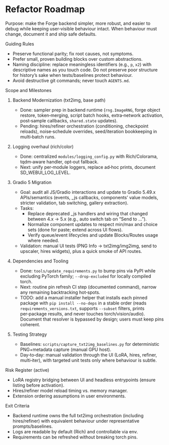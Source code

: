 Refactor Roadmap
================

Purpose: make the Forge backend simpler, more robust, and easier to debug while keeping user‑visible behaviour intact. When behaviour must change, document it and ship safe defaults.

Guiding Rules
- Preserve functional parity; fix root causes, not symptoms.
- Prefer small, proven building blocks over custom abstractions.
- Naming discipline: replace meaningless identifiers (e.g., `p`, `x2`) with descriptive names as you touch code. Do not preserve poor structure for history’s sake when tests/baselines protect behaviour.
- Avoid destructive git commands; never touch `AGENTS.md`.

Scope and Milestones
1) Backend Modernization (txt2img, base path)
   - Done: sampler prep in backend runtime (`rng.ImageRNG`, forge object restore, token‑merging, script batch hooks, extra‑network activation, post‑sample callbacks, `shared.state` updates).
   - Pending: hires/refiner orchestration (conditioning, checkpoint reloads), noise‑schedule overrides, seed/iteration bookkeeping in multi‑batch runs.

2) Logging overhaul (rich/color)
   - Done: centralized `modules/logging_config.py` with Rich/Colorama, tqdm‑aware handler, opt‑out fallback.
   - Next: unify per‑module loggers, replace ad‑hoc prints, document SD_WEBUI_LOG_LEVEL.

3) Gradio 5 Migration
   - Goal: audit all JS/Gradio interactions and update to Gradio 5.49.x APIs/semantics (events, _js callbacks, components’ value models, stricter validation, tab switching, gallery extraction).
   - Tasks:
     - Replace deprecated _js handlers and wiring that changed between 4.x → 5.x (e.g., auto switch tab on “Send to …”).
     - Normalize component updates to respect min/max and choice sets (done for paste; extend across UI flows).
     - Verify queue/event lifecycles and update Blocks/Routes usage where needed.
   - Validation: manual UI tests (PNG Info → txt2img/img2img, send to upscaler, hires widgets), plus a quick smoke of API routes.

3) Dependencies and Tooling
   - Done: `tools/update_requirements.py` to bump pins via PyPI while excluding PyTorch family; `--drop-excluded` for locally compiled torch.
   - Next: routine pin refresh CI step (documented command), narrow any remaining backtracking hot‑spots.
   - TODO: add a manual installer helper that installs each pinned package with `pip install --no-deps` in a stable order (reads `requirements_versions.txt`, supports `--subset` filters, prints per‑package results, and never touches torch/vision/audio). Document that resolver is bypassed by design; users must keep pins coherent.

4) Testing Strategy
   - Baselines: `scripts/capture_txt2img_baselines.py` for deterministic PNG+metadata capture (manual GPU host).
   - Day‑to‑day: manual validation through the UI (LoRA, hires, refiner, multi‑iter), with targeted unit tests only where behaviour is subtle.

Risk Register (active)
- LoRA registry bridging between UI and headless entrypoints (ensure listing before activation).
- Hires/refiner model reload timing vs. memory manager.
- Extension ordering assumptions in user environments.

Exit Criteria
- Backend runtime owns the full txt2img orchestration (including hires/refiner) with equivalent behaviour under representative prompts/baselines.
- Logs are readable by default (Rich) and controllable via env.
- Requirements can be refreshed without breaking torch pins.
